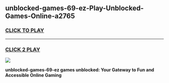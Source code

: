 
## unblocked-games-69-ez-Play-Unblocked-Games-Online-a2765
<h3>
<a href="https://premium76.site?title=unblocked-games-69-ez&ref=24A">CLICK TO PLAY</a></h3>
<hr>

<h3>
<a href="https://premium76.site?title=unblocked-games-69-ez&ref=24A">CLICK 2 PLAY</a>
  
</h3>

<a href="https://premium76.site?title=unblocked-games-69-ez&ref=24A"><img src="https://clearcache.store/games.png"></a>


**unblocked-games-69-ez games unblocked: Your Gateway to Fun and Accessible Online Gaming**
